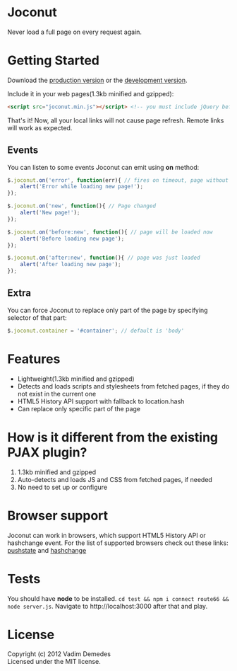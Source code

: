 # Joconut

Never load a full page on every request again.

# Getting Started
Download the [production version][min] or the [development version][max].

[min]: https://raw.github.com/vdemedes/joconut/master/dist/joconut.min.js
[max]: https://raw.github.com/vdemedes/joconut/master/dist/joconut.js

Include it in your web pages(1.3kb minified and gzipped):

```html
<script src="joconut.min.js"></script> <!-- you must include jQuery before that -->
```

That's it! Now, all your local links will not cause page refresh. Remote links will work as expected.

## Events

You can listen to some events Joconut can emit using **on** method:
```javascript
$.joconut.on('error', function(err){ // fires on timeout, page without <body>, invalid requests
	alert('Error while loading new page!');
});

$.joconut.on('new', function(){ // Page changed
	alert('New page!');
});

$.joconut.on('before:new', function(){ // page will be loaded now
	alert('Before loading new page');
});

$.joconut.on('after:new', function(){ // page was just loaded
	alert('After loading new page');
});
```

## Extra

You can force Joconut to replace only part of the page by specifying selector of that part:

```javascript
$.joconut.container = '#container'; // default is 'body'
```

# Features

- Lightweight(1.3kb minified and gzipped)
- Detects and loads scripts and stylesheets from fetched pages, if they do not exist in the current one
- HTML5 History API support with fallback to location.hash
- Can replace only specific part of the page

# How is it different from the existing PJAX plugin?

1. 1.3kb minified and gzipped
2. Auto-detects and loads JS and CSS from fetched pages, if needed
3. No need to set up or configure

# Browser support

[pushstate]: http://caniuse.com/#search=pushstate
[hashchange]: http://caniuse.com/#search=hashchange

Joconut can work in browsers, which support HTML5 History API or hashchange event. For the list of supported browsers check out these links: [pushstate][pushstate] and [hashchange][hashchange]

# Tests

You should have **node** to be installed. ```cd test && npm i connect route66 && node server.js```. Navigate to http://localhost:3000 after that and play.

# License

Copyright (c) 2012 Vadim Demedes  
Licensed under the MIT license.